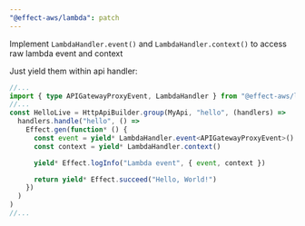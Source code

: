 ```yaml
---
"@effect-aws/lambda": patch
---
```


Implement `LambdaHandler.event()` and `LambdaHandler.context()` to access raw lambda event and context

Just yield them within api handler:

```ts
//...
import { type APIGatewayProxyEvent, LambdaHandler } from "@effect-aws/lambda"
//...
const HelloLive = HttpApiBuilder.group(MyApi, "hello", (handlers) =>
  handlers.handle("hello", () =>
    Effect.gen(function* () {
      const event = yield* LambdaHandler.event<APIGatewayProxyEvent>()
      const context = yield* LambdaHandler.context()

      yield* Effect.logInfo("Lambda event", { event, context })

      return yield* Effect.succeed("Hello, World!")
    })
  )
)
//...
```
